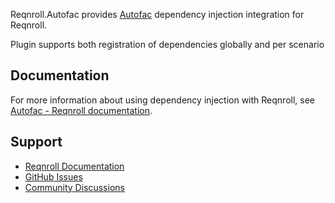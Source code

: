 ﻿Reqnroll.Autofac provides [Autofac](https://github.com/autofac/Autofac) dependency injection integration for Reqnroll.

Plugin supports both registration of dependencies globally and per scenario

## Documentation

For more information about using dependency injection with Reqnroll, see [Autofac - Reqnroll documentation](https://docs.reqnroll.net/latest/integrations/autofac.html).

## Support

- [Reqnroll Documentation](https://docs.reqnroll.net/)
- [GitHub Issues](https://github.com/reqnroll/Reqnroll/issues)
- [Community Discussions](https://github.com/reqnroll/Reqnroll/discussions)